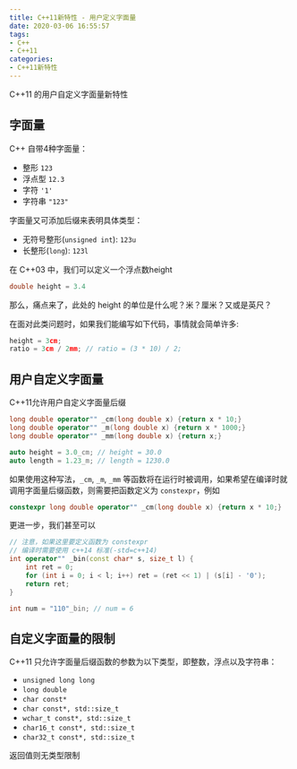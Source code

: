 ```yaml
---
title: C++11新特性 - 用户定义字面量
date: 2020-03-06 16:55:57
tags:
- C++
- C++11
categories:
- C++11新特性
---
```

C++11 的用户自定义字面量新特性
<!-- More -->

## 字面量
C++ 自带4种字面量：
- 整形 `123`
- 浮点型 `12.3`
- 字符 `'1'`
- 字符串 `"123"`

字面量又可添加后缀来表明具体类型：
- 无符号整形(`unsigned int`): `123u`
- 长整形(`long`): `123l`

在 C++03 中，我们可以定义一个浮点数height
```C++
double height = 3.4
```
那么，痛点来了，此处的 height 的单位是什么呢？米？厘米？又或是英尺？

在面对此类问题时，如果我们能编写如下代码，事情就会简单许多:
```C++
height = 3cm;
ratio = 3cm / 2mm; // ratio = (3 * 10) / 2;
```

## 用户自定义字面量
C++11允许用户自定义字面量后缀

```C++
long double operator"" _cm(long double x) {return x * 10;}
long double operator"" _m(long double x) {return x * 1000;}
long double operator"" _mm(long double x) {return x;}

auto height = 3.0_cm; // height = 30.0
auto length = 1.23_m; // length = 1230.0
```

如果使用这种写法，`_cm`, `_m`, `_mm` 等函数将在运行时被调用，如果希望在编译时就调用字面量后缀函数，则需要把函数定义为 `constexpr`，例如

```C++
constexpr long double operator"" _cm(long double x) {return x * 10;}
```

更进一步，我们甚至可以
```C++
// 注意，如果这里要定义函数为 constexpr
// 编译时需要使用 c++14 标准(-std=c++14)
int operator"" _bin(const char* s, size_t l) {
    int ret = 0;
    for (int i = 0; i < l; i++) ret = (ret << 1) | (s[i] - '0');
    return ret;
}

int num = "110"_bin; // num = 6
```

## 自定义字面量的限制
C++11 只允许字面量后缀函数的参数为以下类型，即整数，浮点以及字符串：
   
- `unsigned long long`
- `long double`
- `char const*`
- `char const*, std::size_t`
- `wchar_t const*, std::size_t`
- `char16_t const*, std::size_t`
- `char32_t const*, std::size_t`

返回值则无类型限制